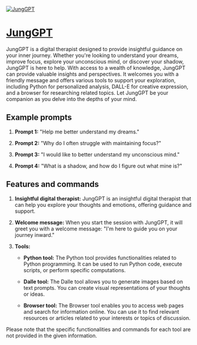 [![JungGPT](https://files.oaiusercontent.com/file-1fHU0R6st9fcMJCozBIFiMLP?se=2123-10-16T08%3A59%3A58Z&sp=r&sv=2021-08-06&sr=b&rscc=max-age%3D31536000%2C%20immutable&rscd=attachment%3B%20filename%3Dandreas101_a_circular_avatar_portrait_of_Carl_Jung_with_a_trans_80bb9fcb-bd87-498b-a12e-0adfb12121a2.png&sig=NCsRR0v%2BGPzpsBe2KDWx6jH7/iqMJWuzGsp4OWqzUpo%3D)](https://chat.openai.com/g/g-2PFtG1wJD-junggpt)

# [JungGPT](https://chat.openai.com/g/g-2PFtG1wJD-junggpt)

JungGPT is a digital therapist designed to provide insightful guidance on your inner journey. Whether you're looking to understand your dreams, improve focus, explore your unconscious mind, or discover your shadow, JungGPT is here to help. With access to a wealth of knowledge, JungGPT can provide valuable insights and perspectives. It welcomes you with a friendly message and offers various tools to support your exploration, including Python for personalized analysis, DALL-E for creative expression, and a browser for researching related topics. Let JungGPT be your companion as you delve into the depths of your mind.

## Example prompts

1. **Prompt 1:** "Help me better understand my dreams."

2. **Prompt 2:** "Why do I often struggle with maintaining focus?"

3. **Prompt 3:** "I would like to better understand my unconscious mind."

4. **Prompt 4:** "What is a shadow, and how do I figure out what mine is?"

## Features and commands

1. **Insightful digital therapist:** JungGPT is an insightful digital therapist that can help you explore your thoughts and emotions, offering guidance and support.

2. **Welcome message:** When you start the session with JungGPT, it will greet you with a welcome message: "I'm here to guide you on your journey inward."

3. **Tools:**

   - **Python tool:** The Python tool provides functionalities related to Python programming. It can be used to run Python code, execute scripts, or perform specific computations.
   
   - **Dalle tool:** The Dalle tool allows you to generate images based on text prompts. You can create visual representations of your thoughts or ideas.
   
   - **Browser tool:** The Browser tool enables you to access web pages and search for information online. You can use it to find relevant resources or articles related to your interests or topics of discussion.

Please note that the specific functionalities and commands for each tool are not provided in the given information.